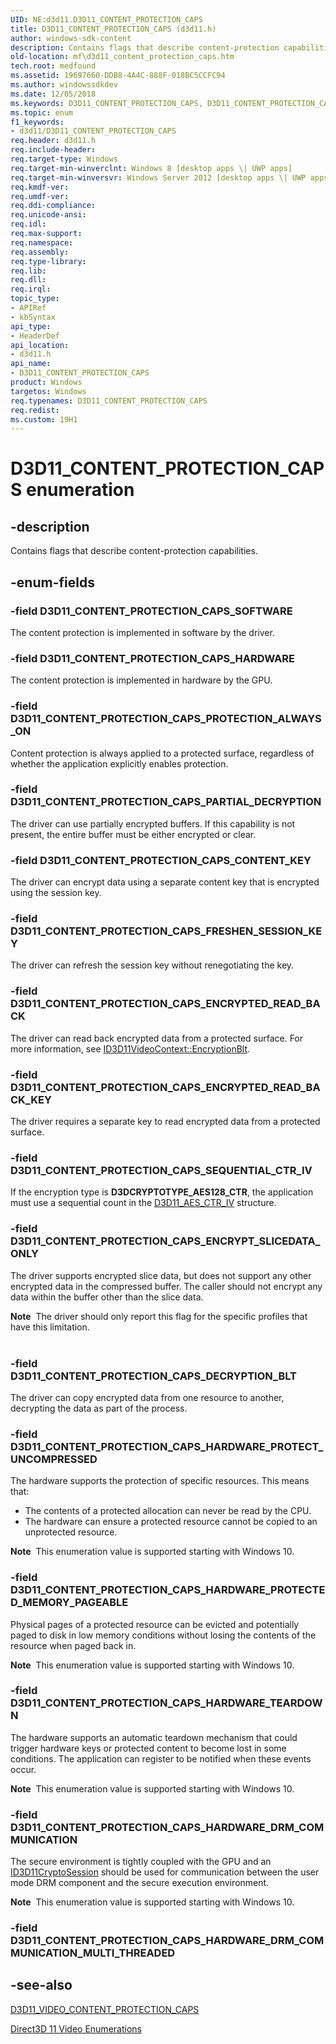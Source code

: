 ```yaml
---
UID: NE:d3d11.D3D11_CONTENT_PROTECTION_CAPS
title: D3D11_CONTENT_PROTECTION_CAPS (d3d11.h)
author: windows-sdk-content
description: Contains flags that describe content-protection capabilities.
old-location: mf\d3d11_content_protection_caps.htm
tech.root: medfound
ms.assetid: 19697660-DDB8-4A4C-888F-018BC5CCFC94
ms.author: windowssdkdev
ms.date: 12/05/2018
ms.keywords: D3D11_CONTENT_PROTECTION_CAPS, D3D11_CONTENT_PROTECTION_CAPS enumeration [Media Foundation], D3D11_CONTENT_PROTECTION_CAPS_CONTENT_KEY, D3D11_CONTENT_PROTECTION_CAPS_DECRYPTION_BLT, D3D11_CONTENT_PROTECTION_CAPS_ENCRYPTED_READ_BACK, D3D11_CONTENT_PROTECTION_CAPS_ENCRYPTED_READ_BACK_KEY, D3D11_CONTENT_PROTECTION_CAPS_ENCRYPT_SLICEDATA_ONLY, D3D11_CONTENT_PROTECTION_CAPS_FRESHEN_SESSION_KEY, D3D11_CONTENT_PROTECTION_CAPS_HARDWARE, D3D11_CONTENT_PROTECTION_CAPS_HARDWARE_DRM_COMMUNICATION, D3D11_CONTENT_PROTECTION_CAPS_HARDWARE_PROTECTED_MEMORY_PAGEABLE, D3D11_CONTENT_PROTECTION_CAPS_HARDWARE_PROTECT_UNCOMPRESSED, D3D11_CONTENT_PROTECTION_CAPS_HARDWARE_TEARDOWN, D3D11_CONTENT_PROTECTION_CAPS_PARTIAL_DECRYPTION, D3D11_CONTENT_PROTECTION_CAPS_PROTECTION_ALWAYS_ON, D3D11_CONTENT_PROTECTION_CAPS_SEQUENTIAL_CTR_IV, D3D11_CONTENT_PROTECTION_CAPS_SOFTWARE, d3d11/ D3D11_CONTENT_PROTECTION_CAPS_HARDWARE_PROTECT_UNCOMPRESSED, d3d11/D3D11_CONTENT_PROTECTION_CAPS, d3d11/D3D11_CONTENT_PROTECTION_CAPS_CONTENT_KEY, d3d11/D3D11_CONTENT_PROTECTION_CAPS_DECRYPTION_BLT, d3d11/D3D11_CONTENT_PROTECTION_CAPS_ENCRYPTED_READ_BACK, d3d11/D3D11_CONTENT_PROTECTION_CAPS_ENCRYPTED_READ_BACK_KEY, d3d11/D3D11_CONTENT_PROTECTION_CAPS_ENCRYPT_SLICEDATA_ONLY, d3d11/D3D11_CONTENT_PROTECTION_CAPS_FRESHEN_SESSION_KEY, d3d11/D3D11_CONTENT_PROTECTION_CAPS_HARDWARE, d3d11/D3D11_CONTENT_PROTECTION_CAPS_HARDWARE_DRM_COMMUNICATION, d3d11/D3D11_CONTENT_PROTECTION_CAPS_HARDWARE_PROTECTED_MEMORY_PAGEABLE, d3d11/D3D11_CONTENT_PROTECTION_CAPS_HARDWARE_TEARDOWN, d3d11/D3D11_CONTENT_PROTECTION_CAPS_PARTIAL_DECRYPTION, d3d11/D3D11_CONTENT_PROTECTION_CAPS_PROTECTION_ALWAYS_ON, d3d11/D3D11_CONTENT_PROTECTION_CAPS_SEQUENTIAL_CTR_IV, d3d11/D3D11_CONTENT_PROTECTION_CAPS_SOFTWARE, mf.d3d11_content_protection_caps
ms.topic: enum
f1_keywords:
- d3d11/D3D11_CONTENT_PROTECTION_CAPS
req.header: d3d11.h
req.include-header: 
req.target-type: Windows
req.target-min-winverclnt: Windows 8 [desktop apps \| UWP apps]
req.target-min-winversvr: Windows Server 2012 [desktop apps \| UWP apps]
req.kmdf-ver: 
req.umdf-ver: 
req.ddi-compliance: 
req.unicode-ansi: 
req.idl: 
req.max-support: 
req.namespace: 
req.assembly: 
req.type-library: 
req.lib: 
req.dll: 
req.irql: 
topic_type:
- APIRef
- kbSyntax
api_type:
- HeaderDef
api_location:
- d3d11.h
api_name:
- D3D11_CONTENT_PROTECTION_CAPS
product: Windows
targetos: Windows
req.typenames: D3D11_CONTENT_PROTECTION_CAPS
req.redist: 
ms.custom: 19H1
---
```


# D3D11_CONTENT_PROTECTION_CAPS enumeration


## -description


Contains flags that describe content-protection capabilities.


## -enum-fields




### -field D3D11_CONTENT_PROTECTION_CAPS_SOFTWARE

The content protection is implemented in software by the driver.


### -field D3D11_CONTENT_PROTECTION_CAPS_HARDWARE

The content protection is implemented in hardware by the GPU.



### -field D3D11_CONTENT_PROTECTION_CAPS_PROTECTION_ALWAYS_ON

Content protection is always applied to a protected surface, regardless of whether the application explicitly enables protection.


### -field D3D11_CONTENT_PROTECTION_CAPS_PARTIAL_DECRYPTION

The driver can use partially encrypted buffers. If this capability is not present, the entire buffer must be either encrypted or clear.


### -field D3D11_CONTENT_PROTECTION_CAPS_CONTENT_KEY

The driver can encrypt data using a separate content key that is encrypted using the session key.


### -field D3D11_CONTENT_PROTECTION_CAPS_FRESHEN_SESSION_KEY

The driver can refresh the session key without renegotiating the key.


### -field D3D11_CONTENT_PROTECTION_CAPS_ENCRYPTED_READ_BACK

The driver can read back encrypted data from a protected surface. For more information, see <a href="https://docs.microsoft.com/windows/desktop/api/d3d11/nf-d3d11-id3d11videocontext-encryptionblt">ID3D11VideoContext::EncryptionBlt</a>.


### -field D3D11_CONTENT_PROTECTION_CAPS_ENCRYPTED_READ_BACK_KEY

The driver requires a separate key to read encrypted data from a protected surface.


### -field D3D11_CONTENT_PROTECTION_CAPS_SEQUENTIAL_CTR_IV

If the encryption type is <b>D3DCRYPTOTYPE_AES128_CTR</b>, the application must use a sequential count in the <a href="https://docs.microsoft.com/windows/desktop/api/d3d11/ns-d3d11-d3d11_aes_ctr_iv">D3D11_AES_CTR_IV</a>  structure.


### -field D3D11_CONTENT_PROTECTION_CAPS_ENCRYPT_SLICEDATA_ONLY

The driver supports encrypted slice data, but does not support any other encrypted data in the compressed buffer.  The caller should not encrypt any data within the buffer other than the slice data.

<div class="alert"><b>Note</b>  The driver should only report this flag for the specific profiles that have this limitation.</div>
<div> </div>

### -field D3D11_CONTENT_PROTECTION_CAPS_DECRYPTION_BLT

The driver can copy encrypted data from one resource to another, decrypting the data as part of the process.


### -field D3D11_CONTENT_PROTECTION_CAPS_HARDWARE_PROTECT_UNCOMPRESSED

The hardware supports the protection of specific resources. This means that:

<ul>
<li>The contents of a protected allocation can never be read by the CPU.</li>
<li>The hardware can ensure a protected resource cannot be copied to an unprotected resource.</li>
</ul>
<b>Note</b>  This enumeration value is supported starting with Windows 10.


### -field D3D11_CONTENT_PROTECTION_CAPS_HARDWARE_PROTECTED_MEMORY_PAGEABLE

Physical pages of a protected resource can be evicted and potentially paged to disk in low memory conditions without losing the contents of the resource when paged back in. 

<b>Note</b>  This enumeration value is supported starting with Windows 10.


### -field D3D11_CONTENT_PROTECTION_CAPS_HARDWARE_TEARDOWN

The hardware supports an automatic teardown mechanism that could trigger hardware keys or protected content to become lost in some conditions.  The application can register to be notified when these events occur.

<b>Note</b>  This enumeration value is supported starting with Windows 10.


### -field D3D11_CONTENT_PROTECTION_CAPS_HARDWARE_DRM_COMMUNICATION

The secure environment is tightly coupled with the GPU and an <a href="https://docs.microsoft.com/windows/desktop/api/d3d11/nn-d3d11-id3d11cryptosession">ID3D11CryptoSession</a> should be used for communication between the user mode DRM component and the secure execution environment.

<b>Note</b>  This enumeration value is supported starting with Windows 10.


### -field D3D11_CONTENT_PROTECTION_CAPS_HARDWARE_DRM_COMMUNICATION_MULTI_THREADED




## -see-also




<a href="https://docs.microsoft.com/windows/desktop/api/d3d11/ns-d3d11-d3d11_video_content_protection_caps">D3D11_VIDEO_CONTENT_PROTECTION_CAPS</a>



<a href="https://docs.microsoft.com/windows/desktop/medfound/direct3d-11-video-enumerations">Direct3D 11 Video Enumerations</a>
 

 

